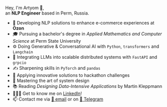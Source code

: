 Hey, I'm Artyom 👋,  
an **NLP Engineer** based in Perm, Russia.
- 💼 Developing NLP solutions to enhance e-commerce experiences at **Ozon**
- 🎓 Pursuing a bachelor's degree in *Applied Mathematics and Computer Science* at Perm State University
- ⚙️ Doing Generative & Conversational AI with `Python`, `transformers` and `Langchain` 
- 👾 Integrating LLMs into scalable distributed systems with `FastAPI` and `grpcio`
- ✍️ Sharpening skills in `PyTorch` and `pandas` 
- 🚀 Applying innovative solutions to hackathon challenges
- 🌱 Mastering the art of system design
- 📚 Reading *Designing Data-Intensive Applications* by Martin Kleppmann
- 🙍🏼‍♂️ Get to know me on [LinkedIn](https://www.linkedin.com/in/artyom-eryomkin/)!
- 📫 Contact me via [📧 email](mailto:eryomkin.artyom2016@gmail.com) or on [💬 Telegram](https://t.me/a_eryomkin)
